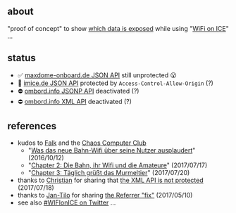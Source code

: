 ## about

"proof of concept" to show [which data is exposed](https://hacker-bastl.github.io/omboard/) while using "[WiFi on ICE](https://inside.bahn.de/wifionice-wlan-ice-login/)" ...

## status

- :white_check_mark: [maxdome-onboard.de JSON API](https://skidbladnir.maxdome-onboard.de/api/v1/info/trainenvironmentdata) still unprotected :open_mouth:
- :no_entry_sign: [imice.de JSON API](http://portal.imice.de/api1/rs/status) protected by ```Access-Control-Allow-Origin``` (?)
- :no_entry: [ombord.info JSONP API](https://www.ombord.info/api/jsonp/position/?callback=console.log) deactivated (?)
- :no_entry: [ombord.info XML API](https://www.ombord.info/api/xml/position/) deactivated (?)

## references

- kudos to [Falk](https://twitter.com/Nexus511) and the [Chaos Computer Club](https://twitter.com/chaosupdates/status/886905108419751936)
  - "[Was das neue Bahn-Wifi über seine Nutzer ausplaudert](http://hannover.ccc.de/~nexus/dbwifi/index.html)" (2016/10/12)
  - "[Chapter 2: Die Bahn, ihr Wifi und die Amateure](http://hannover.ccc.de/~nexus/dbwifi/chapter2.html)" (2017/07/17)
  - "[Chapter 3: Täglich grüßt das Murmeltier](http://hannover.ccc.de/~nexus/dbwifi/chapter3.html)" (2017/07/20)
- thanks to [Christian](https://twitter.com/resciscosilenda) for sharing that [the XML API is not protected](https://twitter.com/resciscosilenda/status/887191467629981696) (2017/07/18)
- thanks to [Jan-Tilo](https://twitter.com/jatiki) for sharing [the Referrer "fix"](https://twitter.com/jatiki/status/862360786097893376) (2017/05/10)
- see also [#WIFIonICE on Twitter](https://twitter.com/search?f=tweets&vertical=default&q=%23WIFIonICE) ...

<!--
- see also [Gunter Dueck](https://twitter.com/wilddueck): "[Bahnverspätungen sind nicht Pech, sondern Gier!](https://www.omnisophie.com/dd288-bahnverspaetungen-sind-nicht-pech-sondern-gier-maerz-2017/)"
-->
